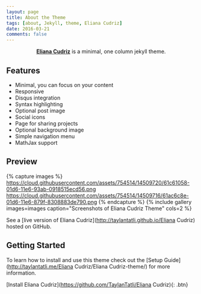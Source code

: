 ```yaml
---
layout: page
title: About the Theme
tags: [about, Jekyll, theme, Eliana Cudriz]
date: 2016-03-21
comments: false
---
```

    
<center><a href="http://taylantatli.github.io/Eliana Cudriz"><b>Eliana Cudriz</b></a> is a minimal, one column jekyll theme.</center>

## Features
* Minimal, you can focus on your content
* Responsive
* Disqus integration
* Syntax highlighting
* Optional post image
* Social icons
* Page for sharing projects
* Optional background image
* Simple navigation menu
* MathJax support

## Preview

{% capture images %}
    https://cloud.githubusercontent.com/assets/754514/14509720/61c61058-01d6-11e6-93ab-0918515ecd56.png
    https://cloud.githubusercontent.com/assets/754514/14509716/61ac6c8e-01d6-11e6-879f-8308883de790.png
{% endcapture %}
{% include gallery images=images caption="Screenshots of Eliana Cudriz Theme" cols=2 %}

See a [live version of Eliana Cudriz](http://taylantatli.github.io/Eliana Cudriz) hosted on GitHub.

## Getting Started

To learn how to install and use this theme check out the [Setup Guide](http://taylantatli.me/Eliana Cudriz/Eliana Cudriz-theme/) for more information.
      
[Install Eliana Cudriz](https://github.com/TaylanTatli/Eliana Cudriz){: .btn}
